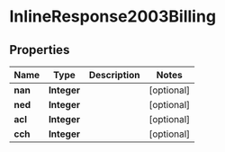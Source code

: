 
# InlineResponse2003Billing

## Properties
Name | Type | Description | Notes
------------ | ------------- | ------------- | -------------
**nan** | **Integer** |  |  [optional]
**ned** | **Integer** |  |  [optional]
**acl** | **Integer** |  |  [optional]
**cch** | **Integer** |  |  [optional]




